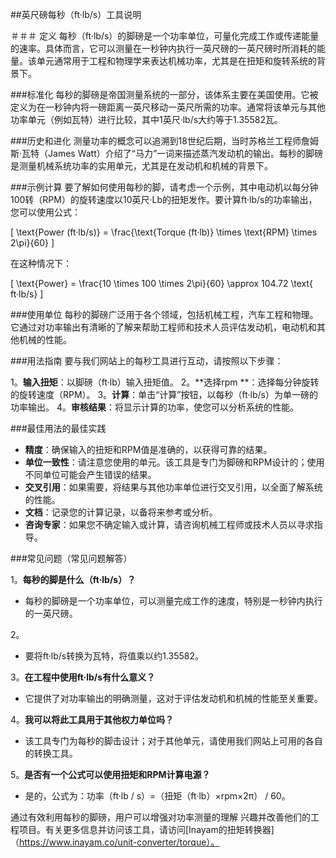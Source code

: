 ##英尺磅每秒（ft·lb/s）工具说明

＃＃＃ 定义
每秒（ft·lb/s）的脚磅是一个功率单位，可量化完成工作或传递能量的速率。具体而言，它可以测量在一秒钟内执行一英尺磅的一英尺磅时所消耗的能量。该单元通常用于工程和物理学来表达机械功率，尤其是在扭矩和旋转系统的背景下。

###标准化
每秒的脚磅是帝国测量系统的一部分，该体系主要在美国使用。它被定义为在一秒钟内将一磅距离一英尺移动一英尺所需的功率。通常将该单元与其他功率单元（例如瓦特）进行比较，其中1英尺·lb/s大约等于1.35582瓦。

###历史和进化
测量功率的概念可以追溯到18世纪后期，当时苏格兰工程师詹姆斯·瓦特（James Watt）介绍了“马力”一词来描述蒸汽发动机的输出。每秒的脚磅是测量机械系统功率的实用单元，尤其是在发动机和机械的背景下。

###示例计算
要了解如何使用每秒的脚，请考虑一个示例，其中电动机以每分钟100转（RPM）的旋转速度以10英尺·Lb的扭矩发作。要计算ft·lb/s的功率输出，您可以使用公式：

\[ \text{Power (ft·lb/s)} = \frac{\text{Torque (ft·lb)} \times \text{RPM} \times 2\pi}{60} \]

在这种情况下：

\[ \text{Power} = \frac{10 \times 100 \times 2\pi}{60} \approx 104.72 \text{ ft·lb/s} \]

###使用单位
每秒的脚磅广泛用于各个领域，包括机械工程，汽车工程和物理。它通过对功率输出有清晰的了解来帮助工程师和技术人员评估发动机，电动机和其他机械的性能。

###用法指南
要与我们网站上的每秒工具进行互动，请按照以下步骤：

1。**输入扭矩**：以脚磅（ft·lb）输入扭矩值。
2。**选择rpm **：选择每分钟旋转的旋转速度（RPM）。
3。**计算**：单击“计算”按钮，以每秒（ft·lb/s）为单一磅的功率输出。
4。**审核结果**：将显示计算的功率，使您可以分析系统的性能。

###最佳用法的最佳实践
-  **精度**：确保输入的扭矩和RPM值是准确的，以获得可靠的结果。
-  **单位一致性**：请注意您使用的单元。该工具是专门为脚磅和RPM设计的；使用不同单位可能会产生错误的结果。
-  **交叉引用**：如果需要，将结果与其他功率单位进行交叉引用，以全面了解系统的性能。
-  **文档**：记录您的计算记录，以备将来参考或分析。
-  **咨询专家**：如果您不确定输入或计算，请咨询机械工程师或技术人员以寻求指导。

###常见问题（常见问题解答）

1。**每秒的脚是什么（ft·lb/s）？**
- 每秒的脚磅是一个功率单位，可以测量完成工作的速度，特别是一秒钟内执行的一英尺磅。

2。
- 要将ft·lb/s转换为瓦特，将值乘以约1.35582。

3。**在工程中使用ft·lb/s有什么意义？**
- 它提供了对功率输出的明确测量，这对于评估发动机和机械的性能至关重要。

4。**我可以将此工具用于其他权力单位吗？**
- 该工具专门为每秒的脚击设计；对于其他单元，请使用我们网站上可用的各自的转换工具。

5。**是否有一个公式可以使用扭矩和RPM计算电源？**
- 是的，公式为：功率（ft·lb / s）=（扭矩（ft·lb）×rpm×2π） / 60。

通过有效利用每秒的脚磅，用户可以增强对功率测量的理解 兴趣并改善他们的工程项目。有关更多信息并访问该工具，请访问[Inayam的扭矩转换器]（https://www.inayam.co/unit-converter/torque）。